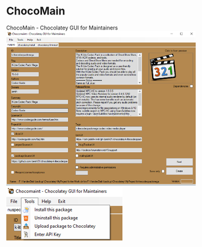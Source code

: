 # ChocoMain
ChocoMain - Chocolatey GUI for Maintainers
![Main](https://github.com/zersh01/ChocoMain/blob/master/Main.png)
![Tools Menu](https://github.com/zersh01/ChocoMain/blob/master/Tools.png)
